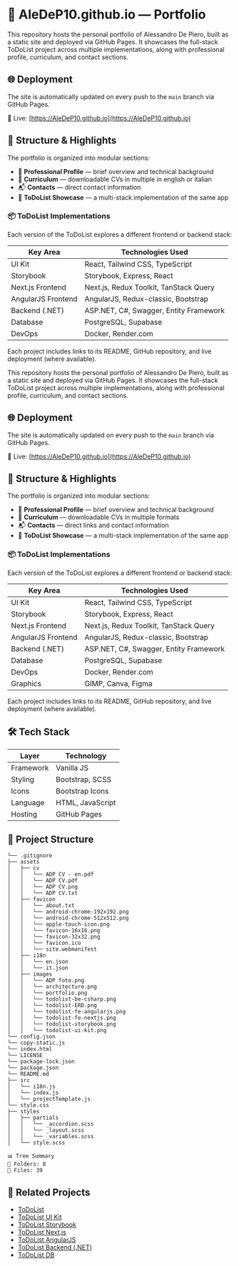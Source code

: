 # 🧾 AleDeP10.github.io — Portfolio

This repository hosts the personal portfolio of Alessandro De Piero, built as a static site and deployed via GitHub Pages. It showcases the full-stack ToDoList project across multiple implementations, along with professional profile, curriculum, and contact sections.

## 🌐 Deployment

The site is automatically updated on every push to the `main` branch via GitHub Pages.

🔗 Live: [https://AleDeP10.github.io](https://AleDeP10.github.io)

## 🧩 Structure & Highlights

The portfolio is organized into modular sections:

- 👤 **Professional Profile** — brief overview and technical background
- 📝 **Curriculum** — downloadable CVs in multiple in english or italian
- 📬 **Contacts** — direct contact information
- 🧠 **ToDoList Showcase** — a multi-stack implementation of the same app

### 📦 ToDoList Implementations

Each version of the ToDoList explores a different frontend or backend stack:

| Key Area           | Technologies Used                      |
| ------------------ | -------------------------------------- |
| UI Kit             | React, Tailwind CSS, TypeScript        |
| Storybook          | Storybook, Express, React              |
| Next.js Frontend   | Next.js, Redux Toolkit, TanStack Query |
| AngularJS Frontend | AngularJS, Redux-classic, Bootstrap    |
| Backend (.NET)     | ASP.NET, C#, Swagger, Entity Framework |
| Database           | PostgreSQL, Supabase                   |
| DevOps             | Docker, Render.com                     |

Each project includes links to its README, GitHub repository, and live deployment (where available).

This repository hosts the personal portfolio of Alessandro De Piero, built as a static site and deployed via GitHub Pages. It showcases the full-stack ToDoList project across multiple implementations, along with professional profile, curriculum, and contact sections.

## 🌐 Deployment

The site is automatically updated on every push to the `main` branch via GitHub Pages.

🔗 Live: [https://AleDeP10.github.io](https://AleDeP10.github.io)

## 🧩 Structure & Highlights

The portfolio is organized into modular sections:

- 👤 **Professional Profile** — brief overview and technical background
- 📝 **Curriculum** — downloadable CVs in multiple formats
- 📬 **Contacts** — direct links and contact information
- 🧠 **ToDoList Showcase** — a multi-stack implementation of the same app

### 📦 ToDoList Implementations

Each version of the ToDoList explores a different frontend or backend stack:

| Key Area           | Technologies Used                      |
| ------------------ | -------------------------------------- |
| UI Kit             | React, Tailwind CSS, TypeScript        |
| Storybook          | Storybook, Express, React              |
| Next.js Frontend   | Next.js, Redux Toolkit, TanStack Query |
| AngularJS Frontend | AngularJS, Redux-classic, Bootstrap    |
| Backend (.NET)     | ASP.NET, C#, Swagger, Entity Framework |
| Database           | PostgreSQL, Supabase                   |
| DevOps             | Docker, Render.com                     |
| Graphics           | GIMP, Canva, Figma                     |

Each project includes links to its README, GitHub repository, and live deployment (where available).

## 🛠 Tech Stack

| Layer     | Technology       |
| --------- | ---------------- |
| Framework | Vanilla JS       |
| Styling   | Bootstrap, SCSS  |
| Icons     | Bootstrap Icons  |
| Language  | HTML, JavaScript |
| Hosting   | GitHub Pages     |

## 📁 Project Structure

```
└── .gitignore
├── assets
│   ├── cv
│   │   └── ADP CV - en.pdf
│   │   └── ADP CV.pdf
│   │   └── ADP CV.png
│   │   └── ADP CV.txt
│   ├── favicon
│   │   └── about.txt
│   │   └── android-chrome-192x192.png
│   │   └── android-chrome-512x512.png
│   │   └── apple-touch-icon.png
│   │   └── favicon-16x16.png
│   │   └── favicon-32x32.png
│   │   └── favicon.ico
│   │   └── site.webmanifest
│   ├── i18n
│   │   └── en.json
│   │   └── it.json
│   ├── images
│   │   └── ADP foto.png
│   │   └── architecture.png
│   │   └── portfolio.png
│   │   └── todolist-be-csharp.png
│   │   └── todolist-ERD.png
│   │   └── todolist-fe-angularjs.png
│   │   └── todolist-fe-nextjs.png
│   │   └── todolist-storybook.png
│   │   └── todolist-ui-kit.png
└── config.json
└── copy-static.js
└── index.html
└── LICENSE
└── package-lock.json
└── package.json
└── README.md
├── src
│   └── i18n.js
│   └── index.js
│   └── projectTemplate.js
└── style.css
├── styles
│   ├── partials
│   │   └── _accordion.scss
│   │   └── _layout.scss
│   │   └── _variables.scss
│   └── style.scss

📊 Tree Summary
📁 Folders: 8
📄 Files: 39
```

## 📖 Related Projects

- [ToDoList](https://github.com/AleDeP10/TodoList/blob/main/README.md)
- [ToDoList UI Kit](https://github.com/AleDeP10/TodoList/blob/main/todolist-ui-kit/README.md)
- [ToDoList Storybook](https://github.com/AleDeP10/TodoList/blob/main/todolist-storybook/README.md)
- [ToDoList Next.js](https://github.com/AleDeP10/TodoList/blob/main/todolist-fe-nextjs/README.md)
- [ToDoList AngularJS](https://github.com/AleDeP10/TodoList/blob/main/frontend-angularjs/README.md)
- [ToDoList Backend (.NET)](https://github.com/AleDeP10/TodoList/blob/main/backend-csharp/README.md)
- [ToDoList DB](https://github.com/AleDeP10/TodoList/blob/main/db-backup/README.md)
